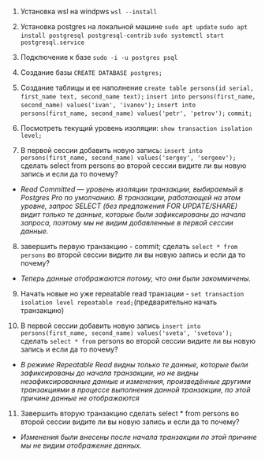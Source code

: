 1. Установка wsl на windpws
   ```wsl --install```
   
2. Установка postgres на локальной машине
   ```sudo apt update```
   ```sudo apt install postgresql postgresql-contrib```
   ```sudo systemctl start postgresql.service```
   
3. Подключение к базе
   ```sudo -i -u postgres psql```
   
4. Создание базы
   ```CREATE DATABASE postgres;```
   
5. Создание таблицы и ее наполнение
   ```create table persons(id serial, first_name text, second_name text);```
   ```insert into persons(first_name, second_name) values('ivan', 'ivanov');```
   ```insert into persons(first_name, second_name) values('petr', 'petrov');```
   ```commit;```
   
6. Посмотреть текущий уровень изоляции:
   ```show transaction isolation level;```
   
7. В первой сессии добавить новую запись:
  ```insert into persons(first_name, second_name) values('sergey', 'sergeev');```
  сделать select from persons во второй сессии
  видите ли вы новую запись и если да то почему?
  - *Read Committed — уровень изоляции транзакции, выбираемый в Postgres Pro по умолчанию. В транзакции, работающей на этом уровне, запрос SELECT (без предложения FOR UPDATE/SHARE) видит только те данные, которые были зафиксированы до начала запроса, поэтому мы не видим добавленные в первой сессии данные.*

8. завершить первую транзакцию - commit;
сделать ```select * from persons``` во второй сессии
видите ли вы новую запись и если да то почему?
- *Теперь данные отображаются потому, что они были закоммичены.*

9. Начать новые но уже repeatable read транзации - ```set transaction isolation level repeatable read;```(предварительно начать транзакцию)

10. В первой сессии добавить новую запись ```insert into persons(first_name, second_name) values('sveta', 'svetova');```
сделать ```select * from``` persons во второй сессии
видите ли вы новую запись и если да то почему?
- *В режиме Repeatable Read видны только те данные, которые были зафиксированы до начала транзакции, но не видны незафиксированные данные и изменения, произведённые другими транзакциями в процессе выполнения данной транзакции, по этой причине данные не отображаются*

11. Завершить вторую транзакцию
сделать select * from persons во второй сессии
видите ли вы новую запись и если да то почему?
- *Изменения были внесены после начала транзакции по этой причине мы не видим отображение данных.*
